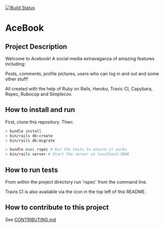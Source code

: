 [![Build Status](https://travis-ci.org/neilcam4/acebook-offtherails.svg?branch=master)](https://travis-ci.org/neilcam4/acebook-offtherails)

# AceBook

## Project Description

Welcome to Acebook!  A social media extravaganza of amazing features including:

Posts, comments, profile pictures, users who can log in and out and some other stuff!

All created with the help of Ruby on Rails, Heroku, Travic CI, Capybara, Rspec, Rubocop and Simplecov.

## How to install and run

First, clone this repository. Then:

```bash
> bundle install
> bin/rails db:create
> bin/rails db:migrate

> bundle exec rspec # Run the tests to ensure it works
> bin/rails server # Start the server at localhost:3000
```

## How to run tests

From within the project directory run 'rspec' from the command line.

Travis CI is also available via the icon in the top left of this README.

## How to contribute to this project

See [CONTRIBUTING.md](CONTRIBUTING.md)
